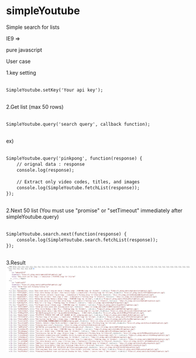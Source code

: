 # simpleYoutube
Simple search for lists

IE9 => 

pure javascript

User case

1.key setting
<pre>
<code>
SimpleYoutube.setKey('Your api key');
</code>
</pre>


2.Get list (max 50 rows)
<pre>
<code>
SimpleYoutube.query('search query', callback function);
</code>
</pre>

ex)
<pre>
<code>
SimpleYoutube.query('pinkpong', function(response) {
    // orignal data : response
    console.log(response);
    
    // Extract only video codes, titles, and images
    console.log(SimpleYoutube.fetchList(response));
});
</code>
</pre>


2.Next 50 list (You must use "promise" or "setTimeout" immediately after simpleYoutube.query)
<pre>
<code>
SimpleYoutube.search.next(function(response) {
    console.log(SimpleYoutube.search.fetchList(response));
});
</code>
</pre>

3.Result
![Alt text](https://raw.githubusercontent.com/jungyoung/simpleYoutube/master/search%20example.JPG)
